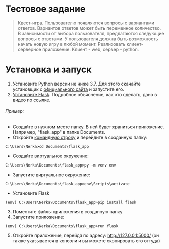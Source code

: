 # Тестовое задание
> Квест-игра.
> Пользователю появляются вопросы с вариантами ответов. Вариантов ответов может быть переменное количество.
> В зависимости от выбора пользователя, предлагаются следующие вопросы с ответами.
> У пользователя должна быть возможность начать новую игру в любой момент.
> Реализовать клиент-серверное приложение.
> Клиент - web, сервер - python.
# Установка и запуск
1. Установите Python версии не ниже 3.7. Для этого скачайте установщик с [официального сайта](https://www.python.org/downloads/) 
и запустите его.
2. [Установите Flask](https://youtu.be/QjtW-wnXlUY). Подробное объяснение, как это сделать, дано в видео по ссылке.
###### Пример:
+ Создайте в нужном месте папку. В ней будет храниться приложение. Например, "flask_app" в папке Documents.
+ Откройте [командную строку](http://comp-profi.com/kak-vyzvat-komandnuyu-stroku-ili-konsol-windows/) и перейдите в созданную папку:
```
C:\Users\Nerka>cd Documents\flask_app
```
+ Создайте виртуальное окружение:
```
C:\Users\Nerka\Documents\flask_app>py -m venv env
``` 
+ Запустите виртуальное окружение:
```
C:\Users\Nerka\Documents\flask_app>env\Scripts\activate
``` 
+ Установите Flask
```
(env) C:\Users\Nerka\Documents\flask_app>pip install flask
``` 
3. Поместите файлы приложения в созданную папку
4. Запустите приложение:
```
(env) C:\Users\Nerka\Documents\flask_app>run flask
``` 
5. Откройте приложение, перейдя по адресу: http://127.0.0.1:5000/ (он также указывается в консоли и вы можете скопировать его оттуда)
